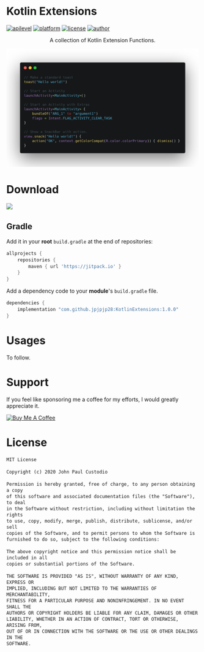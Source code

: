 # Kotlin Extensions #
[![apilevel](https://img.shields.io/badge/API-16%2B-blue.svg?style=flat-square)]()
[![platform](https://img.shields.io/badge/platform-Android-green.svg?style=flat-square)]()
[![license](https://img.shields.io/badge/license-MIT-green.svg?style=flat-square)](https://raw.githubusercontent.com/jpjpjp28/Coronavirus-Tracker-PH/master/LICENSE)
[![author](https://img.shields.io/badge/author-John%20Paul%20Custodio-orange.svg?style=flat-square)]()

<p align="center">
A collection of Kotlin Extension Functions.
</p>

<p align="center">
<img src="images/kotlin_extensions_demo.png" width="768"/>
</p>

# Download #
[![](https://jitpack.io/v/jpjpjp28/KotlinExtensions.svg)](https://jitpack.io/#jpjpjp28/KotlinExtensions)

## Gradle ##
Add it in your **root** `build.gradle` at the end of repositories:
```gradle
allprojects {
    repositories {
        maven { url 'https://jitpack.io' }
    }
}
```

Add a dependency code to your **module**'s `build.gradle` file.
```gradle
dependencies {
    implementation "com.github.jpjpjp28:KotlinExtensions:1.0.0"
}
```

# Usages #
To follow.

# Support #

If you feel like sponsoring me a coffee for my efforts, I would greatly appreciate it.

<a href="https://www.buymeacoffee.com/jpjpjp28" target="_blank"><img src="https://cdn.buymeacoffee.com/buttons/default-red.png" alt="Buy Me A Coffee" style="height: 51px !important;width: 217px !important;" ></a>


# License #
```
MIT License

Copyright (c) 2020 John Paul Custodio

Permission is hereby granted, free of charge, to any person obtaining a copy
of this software and associated documentation files (the "Software"), to deal
in the Software without restriction, including without limitation the rights
to use, copy, modify, merge, publish, distribute, sublicense, and/or sell
copies of the Software, and to permit persons to whom the Software is
furnished to do so, subject to the following conditions:

The above copyright notice and this permission notice shall be included in all
copies or substantial portions of the Software.

THE SOFTWARE IS PROVIDED "AS IS", WITHOUT WARRANTY OF ANY KIND, EXPRESS OR
IMPLIED, INCLUDING BUT NOT LIMITED TO THE WARRANTIES OF MERCHANTABILITY,
FITNESS FOR A PARTICULAR PURPOSE AND NONINFRINGEMENT. IN NO EVENT SHALL THE
AUTHORS OR COPYRIGHT HOLDERS BE LIABLE FOR ANY CLAIM, DAMAGES OR OTHER
LIABILITY, WHETHER IN AN ACTION OF CONTRACT, TORT OR OTHERWISE, ARISING FROM,
OUT OF OR IN CONNECTION WITH THE SOFTWARE OR THE USE OR OTHER DEALINGS IN THE
SOFTWARE.
```